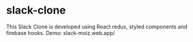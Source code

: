 # slack-clone
This Slack Clone is developed using React redux, styled components and firebase hooks.
Demo: slack-moiz.web.app/
